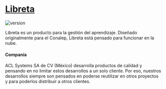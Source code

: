 # [Libreta](https://www.superatemexico.com)

![version](https://img.shields.io/badge/version-2.3.0-blue.svg)

Libreta es un producto para la gestión del aprendizaje. Diseñado originalmente para el Conalep, Libreta está pensado para funcionar en la nube.

#### Companía
ACL Systems SA de CV (México) desarrolla productos de calidad y pensando en no limitar estos desarrollos a un solo cliente.
Por eso, nuestros desarrollos siempre son pensados en poderse reutilizar en otros proyectos y para poderlos distribuir a otros clientes.
